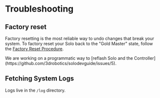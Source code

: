 # Troubleshooting

## Factory reset
Factory resetting is the most reliable way to undo changes that break your system. To factory reset your Solo back to the "Gold Master" state, follow the [Factory Reset Procedure](http://3drobotics.com/kb/factory-reset/).

<aside class="note">
We are working on a programmatic way to [reflash Solo and the Controller](https://github.com/3drobotics/solodevguide/issues/5).
</aside>

## Fetching System Logs

Logs live in the `/log` directory.
